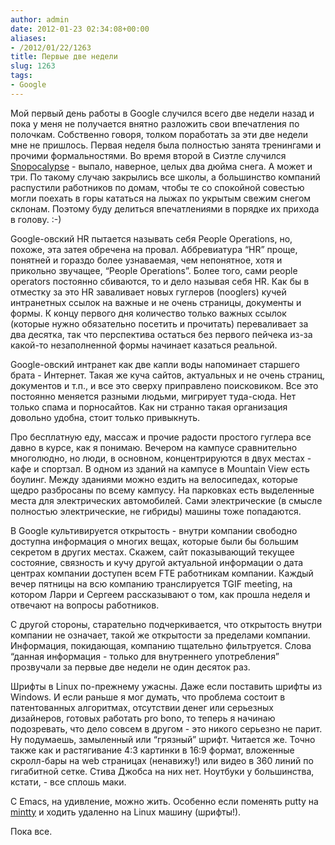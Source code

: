 ```yaml
---
author: admin
date: 2012-01-23 02:34:08+00:00
aliases:
- /2012/01/22/1263
title: Первые две недели
slug: 1263
tags:
- Google
---
```


Мой первый день работы в Google случился всего две недели назад и пока у меня не получается внятно разложить свои впечатления по полочкам. Собственно говоря, толком поработать за эти две недели мне не пришлось. Первая неделя была полностью занята тренингами и прочими формальностями. Во время второй в Сиэтле случился [Snopocalypse](http://www.youtube.com/watch?v=rhZCyQ3emQg) - выпало, наверное, целых два дюйма снега. А может и три. По такому случаю закрылись все школы, а большинство компаний распустили работников по домам, чтобы те со спокойной совестью могли поехать в горы кататься на лыжах по укрытым свежим снегом склонам. Поэтому буду делиться впечатлениями в порядке их прихода в голову. :-)

<!--more-->Google-овский HR пытается называть себя People Operations, но, похоже, эта затея обречена на провал. Аббревиатура “HR” проще, понятней и гораздо более узнаваемая, чем непонятное, хотя и прикольно звучащее, “People Operations”. Более того, сами people operators постоянно сбиваются, то и дело называя себя HR. Как бы в отместку за это HR заваливает новых гуглеров (nooglers) кучей интранетных ссылок на важные и не очень страницы, документы и формы. К концу первого дня количество только важных ссылок (которые нужно обязательно посетить и прочитать) переваливает за два десятка, так что перспектива остаться без первого пейчека из-за какой-то незаполненной формы начинает казаться реальной.

Google-овский интранет как две капли воды напоминает старшего брата - Интернет. Такая же куча сайтов, актуальных и не очень страниц, документов и т.п., и все это сверху приправлено поисковиком. Все это постоянно меняется разными людьми, мигрирует туда-сюда. Нет только спама и порносайтов. Как ни странно такая организация довольно удобна, стоит только привыкнуть. 

Про бесплатную еду, массаж и прочие радости простого гуглера все давно в курсе, как я понимаю. Вечером на кампусе сравнительно многолюдно, но люди, в основном, концентрируются в двух местах - кафе и спортзал. В одном из зданий на кампусе в Mountain View есть боулинг. Между зданиями можно ездить на велосипедах, которые щедро разбросаны по всему кампусу. На парковках есть выделенные места для электрических автомобилей. Сами электрические (в смысле полностью электрические, не гибриды) машины тоже попадаются.

В Google культивируется открытость - внутри компании свободно доступна информация о многих вещах, которые были бы большим секретом в других местах. Скажем, сайт показывающий текущее состояние, связность и кучу другой актуальной информации о дата центрах компании доступен всем FTE работникам компании. Каждый вечер пятницы на всю компанию транслируется TGIF meeting, на котором Ларри и Сергеем рассказывают о том, как прошла неделя и отвечают на вопросы работников.

С другой стороны, старательно подчеркивается, что открытость внутри компании не означает, такой же открытости за пределами компании. Информация, покидающая, компанию тщательно фильтруется. Слова “данная информация - только для внутреннего употребления” прозвучали за первые две недели не один десяток раз. 

Шрифты в Linux по-прежнему ужасны. Даже если поставить шрифты из Windows. И если раньше я мог думать, что проблема состоит в патентованных алгоритмах, отсутствии денег или серьезных дизайнеров, готовых работать pro bono, то теперь я начинаю подозревать, что дело совсем в другом - это никого серьезно не парит. Ну подумаешь, замыленный или “грязный” шрифт. Читается же. Точно также как и растягивание 4:3 картинки в 16:9 формат, вложенные скролл-бары на web страницах (ненавижу!) или видео в 360 линий по гигабитной сетке. Стива Джобса на них нет. Ноутбуки у большинства, кстати, - все сплошь маки.

С Emacs, на удивление, можно жить. Особенно если поменять putty на [mintty](http://code.google.com/p/mintty/) и ходить удаленно на Linux машину (шрифты!).

Пока все.
